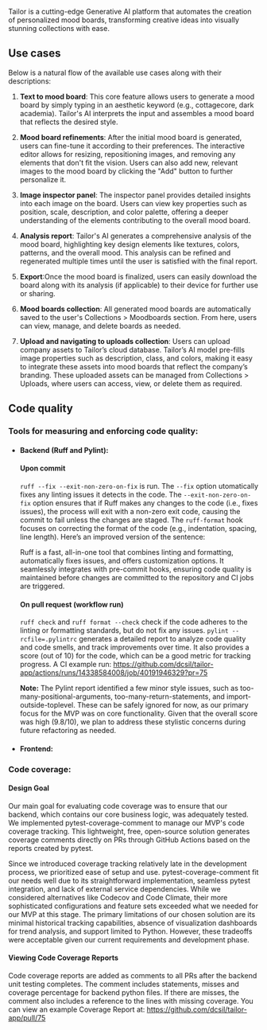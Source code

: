 Tailor is a cutting-edge Generative AI platform that automates the creation of personalized mood boards, transforming creative ideas into visually stunning collections with ease.

## Use cases
Below is a natural flow of the available use cases along with their descriptions:

1) **Text to mood board**: This core feature allows users to generate a mood board by simply typing in an aesthetic keyword (e.g., cottagecore, dark academia). Tailor's AI interprets the input and assembles a mood board that reflects the desired style.

2) **Mood board refinements**: After the initial mood board is generated, users can fine-tune it according to their preferences. The interactive editor allows for resizing, repositioning images, and removing any elements that don't fit the vision. Users can also add new, relevant images to the mood board by clicking the "Add" button to further personalize it.

3) **Image inspector panel**: The inspector panel provides detailed insights into each image on the board. Users can view key properties such as position, scale, description, and color palette, offering a deeper understanding of the elements contributing to the overall mood board.

4) **Analysis report**: Tailor's AI generates a comprehensive analysis of the mood board, highlighting key design elements like textures, colors, patterns, and the overall mood. This analysis can be refined and regenerated multiple times until the user is satisfied with the final report.

5) **Export**:Once the mood board is finalized, users can easily download the board along with its analysis (if applicable) to their device for further use or sharing.

6) **Mood boards collection**:  All generated mood boards are automatically saved to the user's Collections > Moodboards section. From here, users can view, manage, and delete boards as needed.

7) **Upload and navigating to uploads collection**: Users can upload company assets to Tailor’s cloud database. Tailor’s AI model pre-fills image properties such as description, class, and colors, making it easy to integrate these assets into mood boards that reflect the company’s branding. These uploaded assets can be managed from Collections > Uploads, where users can access, view, or delete them as required.

## Code quality

### Tools for measuring and enforcing code quality:
- #### Backend (Ruff and Pylint):

    #### Upon commit
    `ruff --fix --exit-non-zero-on-fix` is run. The `--fix` option utomatically fixes any linting issues it detects in the code. The `--exit-non-zero-on-fix` option ensures that if Ruff makes any changes to the code (i.e., fixes issues), the process will exit with a non-zero exit code, causing the commit to fail unless the changes are staged.
    The `ruff-format` hook focuses on correcting the format of the code (e.g., indentation, spacing, line length). 
    Here’s an improved version of the sentence:

    Ruff is a fast, all-in-one tool that combines linting and formatting, automatically fixes issues, and offers customization options. It seamlessly integrates with pre-commit hooks, ensuring code quality is maintained before changes are committed to the repository and CI jobs are triggered.

    #### On pull request (workflow run)
    `ruff check` and `ruff format --check` check if the code adheres to the linting or formatting standards, but do not fix any issues.
    `pylint --rcfile=.pylintrc` generates a detailed report to analyze code quality and code smells, and track improvements over time.
    It also provides a score (out of 10) for the code, which can be a good metric for tracking progress.
    A CI example run: https://github.com/dcsil/tailor-app/actions/runs/14338584008/job/40191946329?pr=75
  
   **Note:** The Pylint report identified a few minor style issues, such as too-many-positional-arguments, too-many-return-statements, and import-outside-toplevel. These can be safely ignored for now, as our primary focus for the MVP was on core functionality. Given that the overall score was high (9.8/10), we plan to address these stylistic concerns during future refactoring as needed.



- #### Frontend:

### Code coverage:

#### Design Goal
Our main goal for evaluating code coverage was to ensure that our backend, which contains our core business logic, was adequately tested. We implemented pytest-coverage-comment to manage our MVP's code coverage tracking. This lightweight, free, open-source solution generates coverage comments directly on PRs through GitHub Actions based on the reports created by pytest.

Since we introduced coverage tracking relatively late in the development process, we prioritized ease of setup and use. pytest-coverage-comment fit our needs well due to its straightforward implementation, seamless pytest integration, and lack of external service dependencies. While we considered alternatives like Codecov and Code Climate, their more sophisticated configurations and feature sets exceeded what we needed for our MVP at this stage. The primary limitations of our chosen solution are its minimal historical tracking capabilities, absence of visualization dashboards for trend analysis, and support limited to Python. However, these tradeoffs were acceptable given our current requirements and development phase.

#### Viewing Code Coverage Reports
Code coverage reports are added as comments to all PRs after the backend unit testing completes. The comment includes statements, misses and coverage percentage for backend python files. If there are misses, the comment also includes a reference to the lines with missing coverage. You can view an example Coverage Report at: https://github.com/dcsil/tailor-app/pull/75
